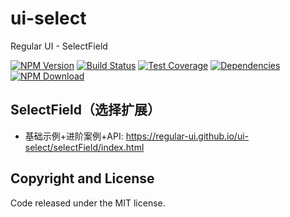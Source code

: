 # ui-select

Regular UI - SelectField

[![NPM Version][npm-img]][npm-url]
[![Build Status][travis-img]][travis-url]
[![Test Coverage][coveralls-img]][coveralls-url]
[![Dependencies][david-img]][david-url]
[![NPM Download][download-img]][download-url]

[npm-img]: http://img.shields.io/npm/v/rgui-ui-select.svg?style=flat-square
[npm-url]: http://npmjs.org/package/rgui-ui-select
[travis-img]: https://img.shields.io/travis/regular-ui/ui-select.svg?style=flat-square
[travis-url]: https://travis-ci.org/regular-ui/ui-select
[coveralls-img]: https://img.shields.io/coveralls/regular-ui/ui-select.svg?style=flat-square
[coveralls-url]: https://coveralls.io/r/regular-ui/ui-select
[david-img]: http://img.shields.io/david/regular-ui/ui-select.svg?style=flat-square
[david-url]: https://david-dm.org/regular-ui/ui-select
[download-img]: https://img.shields.io/npm/dm/rgui-ui-select.svg?style=flat-square
[download-url]: https://npmjs.org/package/rgui-ui-select

## SelectField（选择扩展）

- 基础示例+进阶案例+API: https://regular-ui.github.io/ui-select/selectField/index.html

## Copyright and License

Code released under the MIT license.
